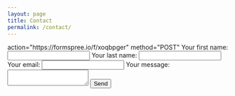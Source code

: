 ```yaml
---
layout: page
title: Contact
permalink: /contact/
---
```



<!-- modify this form HTML and place wherever you want your form -->
<form>
  action="https://formspree.io/f/xoqbpger"
  method="POST"
  
  <label>
    Your first name:
    <input type="first name" name="first name">
  </label>
  <label>
    Your last name:
    <input type="last name" name="last name">
  </label>
  <label>
    Your email:
    <input type="email" name="email">
  </label>
  <label>
    Your message:
    <textarea name="message"></textarea>
  </label>
  <!-- your other form fields go here -->
  <button type="submit">Send</button>
</form>